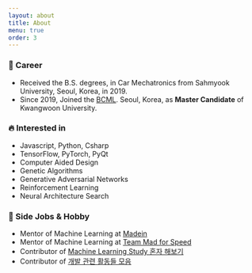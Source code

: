 ```yaml
---
layout: about
title: About
menu: true
order: 3
---
```


### 🔭 Career
- Received the B.S. degrees, in Car Mechatronics from Sahmyook University, Seoul, Korea, in 2019.
- Since 2019, Joined the [BCML](http://bcml.kw.ac.kr/). Seoul, Korea, as **Master Candidate** of Kwangwoon University.

### 🔥 Interested in

- Javascript, Python, Csharp
- TensorFlow, PyTorch, PyQt
- Computer Aided Design
- Genetic Algorithms
- Generative Adversarial Networks
- Reinforcement Learning
- Neural Architecture Search

### 👯 Side Jobs & Hobby
- Mentor of Machine Learning at [Madein](https://made-in.co.kr/)
- Mentor of Machine Learning at [Team Mad for Speed](https://www.facebook.com/teammfs)
- Contributor of [Machine Learning Study 혼자 해보기](https://github.com/teddylee777/machine-learning) 
- Contributor of [개발 관련 활동들 모음](https://github.com/FKgk/awesome-activity)